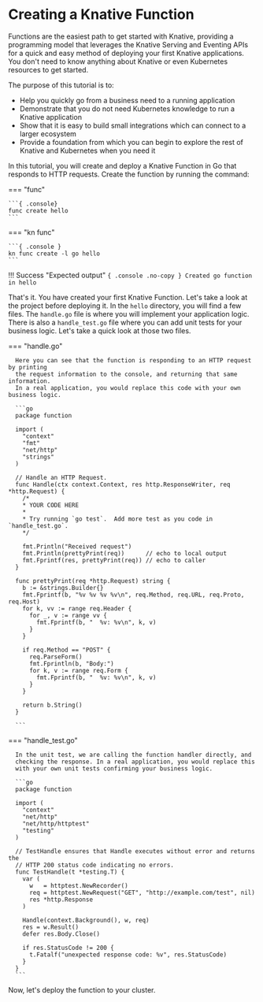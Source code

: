 # Creating a Knative Function

Functions are the easiest path to get started with
Knative, providing a programming model that leverages the Knative
Serving and Eventing APIs for a quick and easy method of deploying your
first Knative applications. You don't need to know anything
about Knative or even Kubernetes resources to get started.

The purpose of this tutorial is to:

- Help you quickly go from a business need to a running application
- Demonstrate that you do not need Kubernetes knowledge to run a Knative application
- Show that it is easy to build small integrations which can connect to a larger ecosystem
- Provide a foundation from which you can begin to explore the rest of Knative and Kubernetes when you need it

In this tutorial, you will create and deploy a Knative Function in Go that
responds to HTTP requests. Create the function by running the command:

=== "func"

    ```{ .console}
    func create hello
    ```

=== "kn func"

    ```{ .console }
    kn func create -l go hello
    ```

!!! Success "Expected output"
    ```{ .console .no-copy }
    Created go function in hello
    ```

That's it. You have created your first Knative Function.
Let's take a look at the project before deploying it.
In the `hello` directory, you will find a few files.
The `handle.go` file is where you will implement your
application logic. There is also a `handle_test.go` file
where you can add unit tests for your business logic. Let's
take a quick look at those two files.

=== "handle.go"

      Here you can see that the function is responding to an HTTP request by printing
      the request information to the console, and returning that same information.
      In a real application, you would replace this code with your own business logic.

      ```go
      package function

      import (
        "context"
        "fmt"
        "net/http"
        "strings"
      )

      // Handle an HTTP Request.
      func Handle(ctx context.Context, res http.ResponseWriter, req *http.Request) {
        /*
        * YOUR CODE HERE
        *
        * Try running `go test`.  Add more test as you code in `handle_test.go`.
        */

        fmt.Println("Received request")
        fmt.Println(prettyPrint(req))      // echo to local output
        fmt.Fprintf(res, prettyPrint(req)) // echo to caller
      }

      func prettyPrint(req *http.Request) string {
        b := &strings.Builder{}
        fmt.Fprintf(b, "%v %v %v %v\n", req.Method, req.URL, req.Proto, req.Host)
        for k, vv := range req.Header {
          for _, v := range vv {
            fmt.Fprintf(b, "  %v: %v\n", k, v)
          }
        }

        if req.Method == "POST" {
          req.ParseForm()
          fmt.Fprintln(b, "Body:")
          for k, v := range req.Form {
            fmt.Fprintf(b, "  %v: %v\n", k, v)
          }
        }

        return b.String()
      }

      ```

=== "handle_test.go"

      In the unit test, we are calling the function handler directly, and
      checking the response. In a real application, you would replace this
      with your own unit tests confirming your business logic.

      ```go
      package function

      import (
        "context"
        "net/http"
        "net/http/httptest"
        "testing"
      )

      // TestHandle ensures that Handle executes without error and returns the
      // HTTP 200 status code indicating no errors.
      func TestHandle(t *testing.T) {
        var (
          w   = httptest.NewRecorder()
          req = httptest.NewRequest("GET", "http://example.com/test", nil)
          res *http.Response
        )

        Handle(context.Background(), w, req)
        res = w.Result()
        defer res.Body.Close()

        if res.StatusCode != 200 {
          t.Fatalf("unexpected response code: %v", res.StatusCode)
        }
      }
      ```

Now, let's deploy the function to your cluster.

